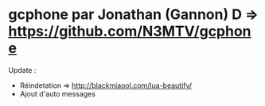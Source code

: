 # gcphone par Jonathan (Gannon) D => https://github.com/N3MTV/gcphone

Update :
 - Réindetation => http://blackmiaool.com/lua-beautify/
 - Ajout d'auto messages
